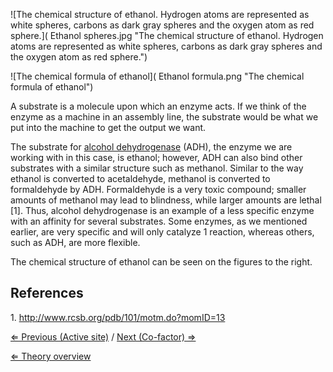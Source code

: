 ![The chemical structure of ethanol. Hydrogen atoms are represented as
white spheres, carbons as dark gray spheres and the oxygen atom as red
sphere.]( Ethanol spheres.jpg "The chemical structure of ethanol. Hydrogen atoms are represented as white spheres, carbons as dark gray spheres and the oxygen atom as red sphere.")

![The chemical formula of
ethanol]( Ethanol formula.png "The chemical formula of ethanol")

A substrate is a molecule upon which an enzyme acts. If we think of the
enzyme as a machine in an assembly line, the substrate would be what we
put into the machine to get the output we want.

The substrate for [alcohol dehydrogenase](/wiki/ADH "wikilink") (ADH), the
enzyme we are working with in this case, is ethanol; however, ADH can
also bind other substrates with a similar structure such as methanol.
Similar to the way ethanol is converted to acetaldehyde, methanol is
converted to formaldehyde by ADH. Formaldehyde is a very toxic compound;
smaller amounts of methanol may lead to blindness, while larger amounts
are lethal [1]. Thus, alcohol dehydrogenase is an example of a less
specific enzyme with an affinity for several substrates. Some enzymes,
as we mentioned earlier, are very specific and will only catalyze 1
reaction, whereas others, such as ADH, are more flexible.

The chemical structure of ethanol can be seen on the figures to the
right.

References
----------

1\. <http://www.rcsb.org/pdb/101/motm.do?momID=13>

[⇐ Previous (Active site)](/wiki/Active_site "wikilink") / [Next (Co-factor)
⇒](/wiki/Co-factor "wikilink")

[⇐ Theory overview](/wiki/Enzyme_Kinetics "wikilink")

